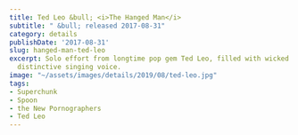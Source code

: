 ```yaml
---
title: Ted Leo &bull; <i>The Hanged Man</i>
subtitle: " &bull; released 2017-08-31"
category: details
publishDate: '2017-08-31'
slug: hanged-man-ted-leo
excerpt: Solo effort from longtime pop gem Ted Leo, filled with wicked hooks and his
  distinctive singing voice.
image: "~/assets/images/details/2019/08/ted-leo.jpg"
tags:
- Superchunk
- Spoon
- the New Pornographers
- Ted Leo
---
```


